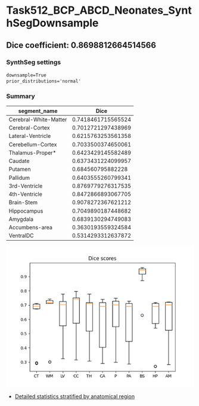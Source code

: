 Task512_BCP_ABCD_Neonates_SynthSegDownsample
=============================================

Dice coefficient: 0.8698812664514566
-----------------

### SynthSeg settings

    downsample=True
    prior_distributions='normal'

### Summary

| segment_name      | Dice |
| ----------- | ----------- |
| Cerebral-White-Matter | 0.7418461715565524
| Cerebral-Cortex | 0.7012721297438969
| Lateral-Ventricle | 0.6215763253561358
| Cerebellum-Cortex | 0.7033500374650061
| Thalamus-Proper* | 0.6423429145582489
| Caudate | 0.6373431224099957
| Putamen | 0.684560795882228
| Pallidum | 0.6403555260799341
| 3rd-Ventricle | 0.8769779276317535
| 4th-Ventricle | 0.8472866893067705
| Brain-Stem | 0.9078272367621212
| Hippocampus | 0.7049890187448682
| Amygdala | 0.6839130294749083
| Accumbens-area | 0.3630193559324584
| VentralDC | 0.5314293312637872 |

![Dice scores box plot](dice_scores.png "Dice scores")

* [Detailed statistics stratified by anatomical region](means.csv)
